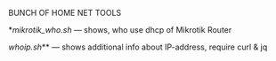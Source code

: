 BUNCH OF HOME NET TOOLS

**mikrotik_who.sh* — shows, who use dhcp of Mikrotik Router

*whoip.sh*** — shows additional info about IP-address, require curl & jq
